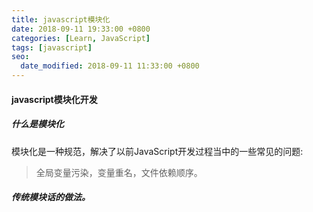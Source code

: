 ```yaml
---
title: javascript模块化
date: 2018-09-11 19:33:00 +0800
categories: [Learn, JavaScript]
tags: [javascript]
seo:
  date_modified: 2018-09-11 11:33:00 +0800
---
```


#### javascript模块化开发

##### 什么是模块化

模块化是一种规范，解决了以前JavaScript开发过程当中的一些常见的问题:

> 全局变量污染，变量重名，文件依赖顺序。

##### 传统模块话的做法。

